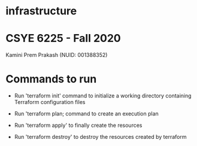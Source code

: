# infrastructure

# CSYE 6225 - Fall 2020

Kamini Prem Prakash (NUID: 001388352)

# Commands to run

- Run 'terraform init' command to initialize a working directory containing Terraform configuration files

- Run 'terraform plan; command to create an execution plan

- Run 'terraform apply' to finally create the resources

- Run 'terraform destroy' to destroy the resources created by terraform
